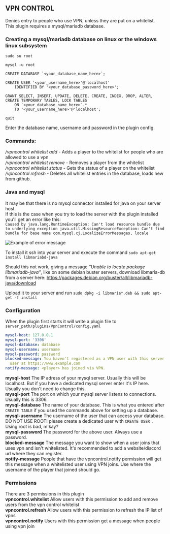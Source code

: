 ## VPN CONTROL ##

Denies entry to people who use VPN, unless they are put on a whitelist.  
This plugin requires a mysql/mariadb database.

### Creating a mysql/mariadb database on linux or the windows linux subsystem
```
sudo su root

mysql -u root

CREATE DATABASE `<your_database_name_here>`;

CREATE USER '<your_username_here>'@'localhost' 
    IDENTIFIED BY '<your_database_password_here>';

GRANT SELECT, INSERT, UPDATE, DELETE, CREATE, INDEX, DROP, ALTER, CREATE TEMPORARY TABLES, LOCK TABLES 
    ON `<your_database_name_here>`.* 
    TO '<your_username_here>'@'localhost';

quit
````

Enter the database name, username and password in the plugin config.

### Commands:

*/vpncontrol whitelist add <playername>* - Adds a player to the whitelist for people who are allowed to use a vpn  
*/vpncontrol whitelist remove <playername>* - Removes a player from the whitelist  
*/vpncontrol whitelist status <playername>* - Gets the status of a player on the whitelist  
*/vpncontrol refresh* - Deletes all whitelist entries in the database, loads new from github. 

### Java and mysql

It may be that there is no mysql connector installed for java on your server host.  
If this is the case when you try to load the server with the plugin installed you'll get an error like this:  
```Caused by java.lang.RuntimeException: Can't load resource bundle due to underlying exception java.util.MissingResourceException: Can't find bundle for base name com.mysql.cj.LocalizeErrorMessages, locale```  

![Example of error message](https://i.imgur.com/si4b0UW.png)  

To install it ssh into your server and execute the command `sudo apt-get install libmariabd-java`

Should this not work, giving a message *"Unable to locate package libmariadb-java"*, like on some debian buster servers, download libmaria-db from a server here: https://packages.debian.org/buster/all/libmariadb-java/download  

Upload it to your server and run `sudo dpkg -i libmaria*.deb && sudo apt-get -f install`

### Configuration

When the plugin first starts it will write a plugin file to `server_path/plugins/VpnControl/config.yaml`
```yaml
mysql-host: 127.0.0.1
mysql-port: '3306'
mysql-database: database
mysql-username: username
mysql-password: password
blocked-message: You haven't registered as a VPN user with this server. Register as
  user at https://www.example.com
notify-message: <player> has joined via VPN.
```

**mysql-host** The IP adress of your mysql server. Usually this will be localhost. But if you have a dedicated mysql server enter it's IP here. Usually you don't need to change this.  
**mysql-port** The port on which your mysql server listens to connections. Usually this is 3306.  
**mysql-database** The name of your database. This is what you entered after `CREATE TABLE` if you used the commands above for setting up a database.  
**mysql-username** The username of the user that can access your database. DO NOT USE ROOT! please create a dedicated user with `CREATE USER `. Using root is bad, m'kay?   
**mysql-password** The password for the above user. Always use a password.    
**blocked-message** The message you want to show when a user joins that uses vpn and isn't whitelisted. It's recommended to add a website/discord url where they can register.  
**notify-message** People that have the vpncontrol.notify permission will get this message when a whitelisted user using VPN joins. Use <player> where the username of the player that joined should go.  

### Permissions

There are 3 permissions in this plugin  
**vpncontrol.whitelist** Allow users with this permission to add and remove users from the vpn control whitelist  
**vpncontrol.refresh** Allow users with this permission to refresh the IP list of vpns  
**vpncontrol.notify** Users with this permission get a message when people using vpn join  

